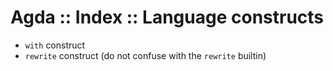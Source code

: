 # Agda :: Index :: Language constructs

- `with` construct
- `rewrite` construct (do not confuse with the `rewrite` builtin)
